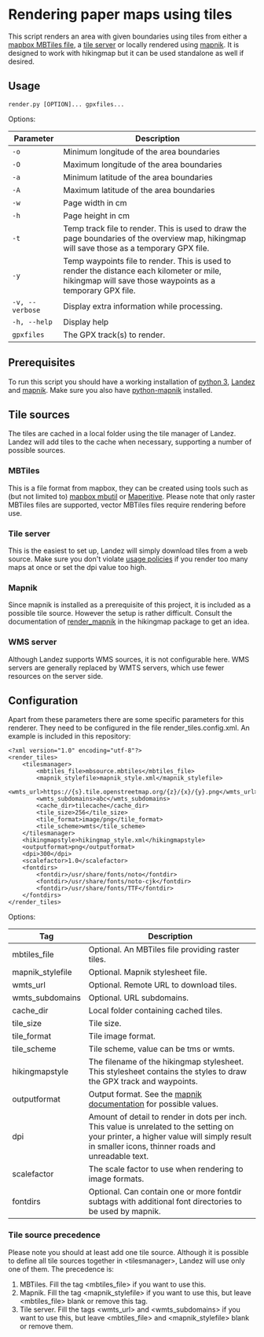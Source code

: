 # Rendering paper maps using tiles

This script renders an area with given boundaries using tiles from either a [mapbox MBTiles file](https://wiki.openstreetmap.org/wiki/MBTiles), a [tile server](https://wiki.openstreetmap.org/wiki/Tile_servers) or locally rendered using [mapnik](http://mapnik.org/). It is designed to work with hikingmap but it can be used standalone as well if desired.

## Usage

`render.py [OPTION]... gpxfiles...`

Options:

| Parameter | Description
| --------- | -----------
| `-o` | Minimum longitude of the area boundaries
| `-O` | Maximum longitude of the area boundaries
| `-a` | Minimum latitude of the area boundaries
| `-A` | Maximum latitude of the area boundaries
| `-w` | Page width in cm
| `-h` | Page height in cm
| `-t` | Temp track file to render. This is used to draw the page boundaries of the overview map, hikingmap will save those as a temporary GPX file.
| `-y` | Temp waypoints file to render. This is used to render the distance each kilometer or mile, hikingmap will save those waypoints as a temporary GPX file.
| `-v, --verbose` | Display extra information while processing.
| `-h, --help` | Display help
| `gpxfiles` | The GPX track(s) to render.

## Prerequisites

To run this script you should have a working installation of [python 3](https://www.python.org/), [Landez](https://github.com/makinacorpus/landez) and [mapnik](http://mapnik.org/). Make sure you also have [python-mapnik](https://github.com/mapnik/python-mapnik/) installed.

## Tile sources

The tiles are cached in a local folder using the tile manager of Landez. Landez will add tiles to the cache when necessary, supporting a number of possible sources.

### MBTiles

This is a file format from mapbox, they can be created using tools such as (but not limited to) [mapbox mbutil](https://github.com/mapbox/mbutil) or [Maperitive](http://maperitive.net/). Please note that only raster MBTiles files are supported, vector MBTiles files require rendering before use.

### Tile server

This is the easiest to set up, Landez will simply download tiles from a web source. Make sure you don't violate [usage policies](https://operations.osmfoundation.org/policies/tiles/) if you render too many maps at once or set the dpi value too high.

### Mapnik

Since mapnik is installed as a prerequisite of this project, it is included as a possible tile source. However the setup is rather difficult. Consult the documentation of [render_mapnik](https://github.com/roelderickx/hikingmap/blob/master/documentation/render_mapnik.html) in the hikingmap package to get an idea.

### WMS server

Although Landez supports WMS sources, it is not configurable here. WMS servers are generally replaced by WMTS servers, which use fewer resources on the server side.

## Configuration

Apart from these parameters there are some specific parameters for this renderer. They need to be configured in the file render_tiles.config.xml. An example is included in this repository:

```
<?xml version="1.0" encoding="utf-8"?>
<render_tiles>
    <tilesmanager>
        <mbtiles_file>mbsource.mbtiles</mbtiles_file>
        <mapnik_stylefile>mapnik_style.xml</mapnik_stylefile>
        <wmts_url>https://{s}.tile.openstreetmap.org/{z}/{x}/{y}.png</wmts_url>
        <wmts_subdomains>abc</wmts_subdomains>
        <cache_dir>tilecache</cache_dir>
        <tile_size>256</tile_size>
        <tile_format>image/png</tile_format>
        <tile_scheme>wmts</tile_scheme>
    </tilesmanager>
    <hikingmapstyle>hikingmap_style.xml</hikingmapstyle>
    <outputformat>png</outputformat>
    <dpi>300</dpi>
    <scalefactor>1.0</scalefactor>
    <fontdirs>
        <fontdir>/usr/share/fonts/noto</fontdir>
        <fontdir>/usr/share/fonts/noto-cjk</fontdir>
        <fontdir>/usr/share/fonts/TTF</fontdir>
    </fontdirs>
</render_tiles>
```

Options:

| Tag | Description
| --- | -----------
| mbtiles_file | Optional. An MBTiles file providing raster tiles.
| mapnik_stylefile | Optional. Mapnik stylesheet file.
| wmts_url | Optional. Remote URL to download tiles.
| wmts_subdomains | Optional. URL subdomains.
| cache_dir | Local folder containing cached tiles.
| tile_size | Tile size.
| tile_format | Tile image format.
| tile_scheme | Tile scheme, value can be tms or wmts.
| hikingmapstyle | The filename of the hikingmap stylesheet. This stylesheet contains the styles to draw the GPX track and waypoints.
| outputformat | Output format. See the [mapnik documentation](http://mapnik.org/docs/v2.2.0/api/python/mapnik._mapnik-module.html#render_to_file) for possible values.
| dpi | Amount of detail to render in dots per inch. This value is unrelated to the setting on your printer, a higher value will simply result in smaller icons, thinner roads and unreadable text.
| scalefactor | The scale factor to use when rendering to image formats.
| fontdirs | Optional. Can contain one or more fontdir subtags with additional font directories to be used by mapnik.

### Tile source precedence

Please note you should at least add one tile source. Although it is possible to define all tile sources together in &lt;tilesmanager&gt;, Landez will use only one of them. The precedence is:
1. MBTiles. Fill the tag &lt;mbtiles_file&gt; if you want to use this.
2. Mapnik. Fill the tag &lt;mapnik\_stylefile&gt; if you want to use this, but leave &lt;mbtiles\_file&gt; blank or remove this tag.
3. Tile server. Fill the tags &lt;wmts\_url&gt; and &lt;wmts_subdomains&gt; if you want to use this, but leave &lt;mbtiles\_file&gt; and &lt;mapnik\_stylefile&gt; blank or remove them.


